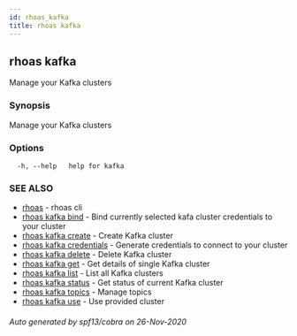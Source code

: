 ```yaml
---
id: rhoas_kafka
title: rhoas kafka
---
```

## rhoas kafka

Manage your Kafka clusters

### Synopsis

Manage your Kafka clusters

### Options

```
  -h, --help   help for kafka
```

### SEE ALSO

* [rhoas](rhoas.md)	 - rhoas cli
* [rhoas kafka bind](rhoas_kafka_bind.md)	 - Bind currently selected kafa cluster credentials to your cluster
* [rhoas kafka create](rhoas_kafka_create.md)	 - Create Kafka cluster
* [rhoas kafka credentials](rhoas_kafka_credentials.md)	 - Generate credentials to connect to your cluster
* [rhoas kafka delete](rhoas_kafka_delete.md)	 - Delete Kafka cluster
* [rhoas kafka get](rhoas_kafka_get.md)	 - Get details of single Kafka cluster
* [rhoas kafka list](rhoas_kafka_list.md)	 - List all Kafka clusters
* [rhoas kafka status](rhoas_kafka_status.md)	 - Get status of current Kafka cluster
* [rhoas kafka topics](rhoas_kafka_topics.md)	 - Manage topics
* [rhoas kafka use](rhoas_kafka_use.md)	 - Use provided cluster

###### Auto generated by spf13/cobra on 26-Nov-2020
